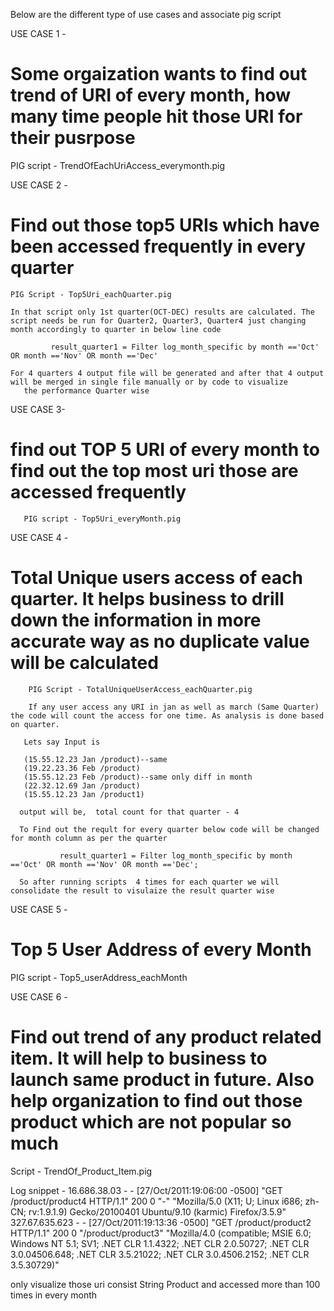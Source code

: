 Below are the different type of use cases and associate pig script

USE CASE  1 - 

 # Some orgaization wants to find out trend of URI of every month, how many time people hit those URI for their pusrpose

  PIG script - TrendOfEachUriAccess_everymonth.pig
  
 USE CASE 2 - 
 
 #   Find out those top5 URIs which have been accessed frequently in every quarter
    
    PIG Script - Top5Uri_eachQuarter.pig
    
    In that script only 1st quarter(OCT-DEC) results are calculated. The script needs be run for Quarter2, Quarter3, Quarter4 just changing 
    month accordingly to quarter in below line code
    
             result_quarter1 = Filter log_month_specific by month =='Oct' OR month =='Nov' OR month =='Dec'
             
    For 4 quarters 4 output file will be generated and after that 4 output will be merged in single file manually or by code to visualize 
       the performance Quarter wise
   
USE CASE 3-  
   
 #     find out TOP 5 URI of every month to find out the top most uri those are accessed frequently
 
       PIG script - Top5Uri_everyMonth.pig
    
 
 USE CASE 4 - 
           
  #   Total Unique users access of each quarter. It helps business to drill down the information in more accurate way as no duplicate value will be calculated
        
        PIG Script - TotalUniqueUserAccess_eachQuarter.pig
        
        If any user access any URI in jan as well as march (Same Quarter) the code will count the access for one time. As analysis is done based on quarter.
         
       Lets say Input is 
       
       (15.55.12.23 Jan /product)--same
       (19.22.23.36 Feb /product)
       (15.55.12.23 Feb /product)--same only diff in month
       (22.32.12.69 Jan /product)
       (15.55.12.23 Jan /product1)

      output will be,  total count for that quarter - 4
      
      To Find out the reqult for every quarter below code will be changed for month column as per the quarter
      
               result_quarter1 = Filter log_month_specific by month =='Oct' OR month =='Nov' OR month =='Dec';
               
      So after running scripts  4 times for each quarter we will consolidate the result to visulaize the result quarter wise
      
      
 USE CASE 5 - 
 
 # Top 5 User Address of every Month
   
   PIG script - Top5_userAddress_eachMonth
 
 USE CASE 6 - 
 
 #  Find out trend of any product related item.  It will help to business to launch same  product in future. Also help organization to find out those product which are not popular so much
 
 Script - TrendOf_Product_Item.pig
 
 Log snippet -
 16.686.38.03 - - [27/Oct/2011:19:06:00 -0500] "GET /product/product4 HTTP/1.1" 200 0 "-" "Mozilla/5.0 (X11; U; Linux i686; zh-CN; rv:1.9.1.9) Gecko/20100401 Ubuntu/9.10 (karmic) Firefox/3.5.9"
 327.67.635.623 - - [27/Oct/2011:19:13:36 -0500] "GET /product/product2 HTTP/1.1" 200 0 "/product/product3" "Mozilla/4.0 (compatible; MSIE 6.0; Windows NT 5.1; SV1; .NET CLR 1.1.4322; .NET CLR 2.0.50727; .NET CLR 3.0.04506.648; .NET CLR 3.5.21022; .NET CLR 3.0.4506.2152; .NET CLR 3.5.30729)"

 only visualize those uri consist String Product and accessed more than 100 times in every month
 
 
 
 
      
  
